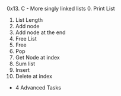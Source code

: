 0x13. C - More singly linked lists
0. Print List
1. List Length
2. Add node
3. Add node at the end
4. Free List
5. Free
6. Pop
7. Get Node at index
8. Sum list
9. Insert
10. Delete at index
+ 4 Advanced Tasks
